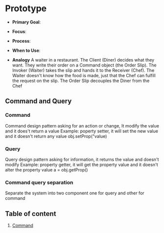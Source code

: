 # Prototype

* **Primary Goal**: 

* **Focus**:

* **Process**: 

* **When to Use**: 


* **Analogy**
A waiter in a restaurant. The Client (Diner) decides what they want. They write their order on a Command object (the Order Slip). The Invoker (Waiter) takes the slip and hands it to the Receiver (Chef). The Waiter doesn't know how the food is made, just that the Chef can fulfill the request on the slip. The Order Slip decouples the Diner from the Chef

## Command and Query

### Command
Command design pattern asking for an action or change, It modify the value and it does't return a value
Example: poperty setter, it will set the new value and it doesn't return any value
obj.setProp("value)

### Query
Query design pattern asking for information, it returns the value and doesn't modify
Example: property getter, it will get the property value and it doesn't alter the property value
a = obj.getProp()

### Command query separation
Separate the system into two component one for query and other for command

## Table of content
1. [Command](./Command.cpp)